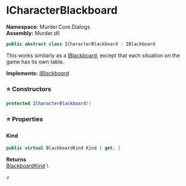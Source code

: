 # ICharacterBlackboard

**Namespace:** Murder.Core.Dialogs \
**Assembly:** Murder.dll

```csharp
public abstract class ICharacterBlackboard : IBlackboard
```

This works similarly as a [IBlackboard](../../..//Murder/Core/Dialogs/IBlackboard.html), except that each situation
            on the game has its own table.

**Implements:** _[IBlackboard](../..//Murder/Core/Dialogs/IBlackboard.html)_

### ⭐ Constructors
```csharp
protected ICharacterBlackboard()
```

### ⭐ Properties
#### Kind
```csharp
public virtual BlackboardKind Kind { get; }
```

**Returns** \
[BlackboardKind](../..//Murder/Core/Dialogs/BlackboardKind.html) \


⚡